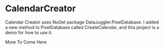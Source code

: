# CalendarCreator
Calendar Creator uses NuGet package DataJuggler.PixelDatabase. I added a new method to PixelDatabase called
CreateCalendar, and this project is a demo for how to use it.

More To Come Here